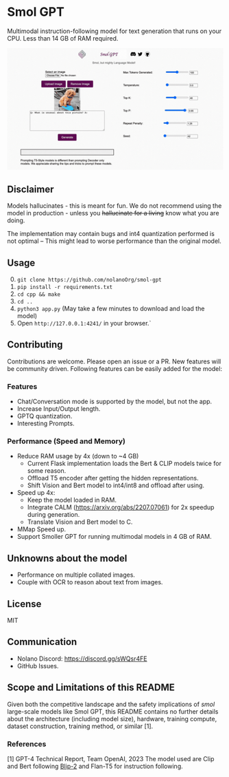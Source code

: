 # Smol GPT

Multimodal instruction-following model for text generation that runs on your CPU.
Less than 14 GB of RAM required.

![Demo](./assets/demo.gif)

## Disclaimer
Models hallucinates - this is meant for fun. We do not recommend using the model in production - unless you ~~hallucinate for a living~~ know what you are doing.

The implementation may contain bugs and int4 quantization performed is not optimal – This might lead to worse performance than the original model.

## Usage

0. `git clone https://github.com/nolanoOrg/smol-gpt`
1. `pip install -r requirements.txt`
2. `cd cpp && make`
3. `cd ..`
4. `python3 app.py` (May take a few minutes to download and load the model)
5. Open `http://127.0.0.1:4241/` in your browser.`

## Contributing

Contributions are welcome. Please open an issue or a PR. New features will be community driven. Following features can be easily added for the model:

### Features
- Chat/Conversation mode is supported by the model, but not the app.
- Increase Input/Output length.
- GPTQ quantization.
- Interesting Prompts.

### Performance (Speed and Memory)
- Reduce RAM usage by 4x (down to ~4 GB)
    - Current Flask implementation loads the Bert & CLIP models twice for some reason.
    - Offload T5 encoder after getting the hidden representations.
    - Shift Vision and Bert model to int4/int8 and offload after using.
- Speed up 4x:
    - Keep the model loaded in RAM.
    - Integrate CALM (https://arxiv.org/abs/2207.07061) for 2x speedup during generation.
    - Translate Vision and Bert model to C.
- MMap Speed up.
- Support Smoller GPT for running multimodal models in 4 GB of RAM.

## Unknowns about the model
- Performance on multiple collated images.
- Couple with OCR to reason about text from images.

## License
MIT

## Communication
- Nolano Discord: https://discord.gg/sWQsr4FE
- GitHub Issues.

## Scope and Limitations of this README
Given both the competitive landscape and the safety implications of _smol_ large-scale models like Smol GPT, this README contains no further details about the architecture (including model size), hardware, training compute, dataset construction, training method, or similar [1].

### References
[1] GPT-4 Technical Report, Team OpenAI, 2023
The model used are Clip and Bert following [Blip-2](https://huggingface.co/Salesforce/blip2-flan-t5-xxl) and Flan-T5 for instruction following.
